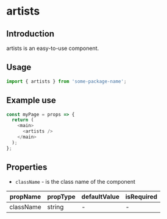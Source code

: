 # artists

<!-- STORY -->

## Introduction

artists is an easy-to-use component.

## Usage

```javascript
import { artists } from 'some-package-name';
```

## Example use

```javascript
const myPage = props => {
  return (
    <main>
      <artists />
    </main>
  );
};
```

## Properties

- `className` - is the class name of the component

| propName  | propType | defaultValue | isRequired |
| --------- | -------- | ------------ | ---------- |
| className | string   | -            | -          |
